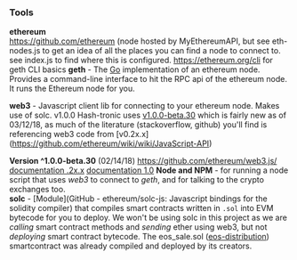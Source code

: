 ### Tools
**ethereum**  
https://github.com/ethereum (node hosted by MyEthereumAPI, but see eth-nodes.js to get an idea of all the places you can find a node to connect to. see index.js to find where this is configured.
https://ethereum.org/cli for geth CLI basics
**geth** - The [Go](https://golang.org/) implementation of an ethereum node. Provides a command-line interface to hit the RPC api of the ethereum node. It runs the Ethereum node for you.  
  
**web3** - Javascript client lib for connecting to your ethereum node. Makes use of solc. v1.0.0
Hash-tronic uses [v1.0.0-beta.30](http://web3js.readthedocs.io/en/1.0/index.html) which is fairly new as of 03/12/18, as much of the literature (stackoverflow, github) you'll find is referencing web3 code from [v0.2x.x] (https://github.com/ethereum/wiki/wiki/JavaScript-API)

**Version ^1.0.0-beta.30** (02/14/18) https://github.com/ethereum/web3.js/  
[documentation .2x.x](https://github.com/ethereum/wiki/wiki/JavaScript-API)
[documentation 1.0](http://web3js.readthedocs.io/en/1.0/index.html)
**Node and NPM** - for running a node script that uses *web3* to connect to *geth*, and for talking to the crypto exchanges too.   
**solc** - [Module](GitHub - ethereum/solc-js: Javascript bindings for the solidity compiler) that compiles smart contracts written in `.sol` into EVM bytecode for you to deploy. We won't be using solc in this project as we are *calling* smart contract methods and *sending* ether using web3, but not *deploying* smart contract bytecode. The eos_sale.sol ([eos-distribution](https://github.com/EOSIO/eos-token-distribution/tree/master/src)) smartcontract was already compiled and deployed by its creators.
